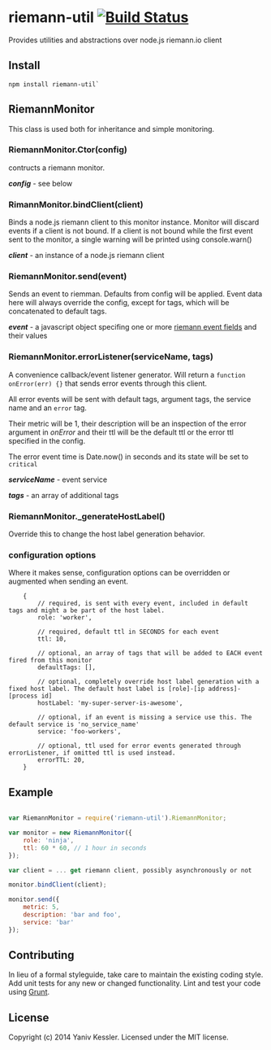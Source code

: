 # riemann-util [![Build Status](https://secure.travis-ci.org/kessler/riemann-util.png?branch=master)](http://travis-ci.org/kessler/riemann-util)

Provides utilities and abstractions over node.js riemann.io client

## Install
```
npm install riemann-util`
```

## RiemannMonitor
This class is used both for inheritance and simple monitoring.

### RiemannMonitor.Ctor(config)
contructs a riemann monitor.


***config*** - see below

### RimannMonitor.bindClient(client)
Binds a node.js riemann client to this monitor instance. Monitor will discard events if a client is not bound. If a client is not bound while the first event sent to the monitor, a single warning will be printed using console.warn()


***client*** - an instance of a node.js riemann client

### RiemannMonitor.send(event)
Sends an event to riemman. Defaults from config will be applied. Event data here will always override the config, except for tags, which will be concatenated to default tags.

***event*** - a javascript object specifing one or more [riemann event fields](http://riemann.io/concepts.html) and their values

### RiemannMonitor.errorListener(serviceName, tags)
A convenience callback/event listener generator. Will return a ```function onError(err) {}``` that sends error events through this client.

All error events will be sent with default tags, argument tags, the service name and an ```error``` tag.

Their metric will be 1, their description will be an inspection of the error argument in _onError_ and their ttl will be the default ttl or the error ttl specified in the config.

The error event time is Date.now() in seconds and its state will be set to ```critical```


***serviceName*** - event service


***tags*** - an array of additional tags

### RiemannMonitor._generateHostLabel()
Override this to change the host label generation behavior.

### configuration options

Where it makes sense, configuration options can be overridden or augmented when sending an event.

```
	{
		// required, is sent with every event, included in default tags and might a be part of the host label.
		role: 'worker',

		// required, default ttl in SECONDS for each event
		ttl: 10,

		// optional, an array of tags that will be added to EACH event fired from this monitor
		defaultTags: [],

		// optional, completely override host label generation with a fixed host label. The default host label is [role]-[ip address]-[process id]
		hostLabel: 'my-super-server-is-awesome',

		// optional, if an event is missing a service use this. The default service is 'no_service_name'
		service: 'foo-workers',

		// optional, ttl used for error events generated through errorListener, if omitted ttl is used instead.
		errorTTL: 20,
	}
```

## Example
```javascript

var RiemannMonitor = require('riemann-util').RiemannMonitor;

var monitor = new RiemannMonitor({
	role: 'ninja',
	ttl: 60 * 60, // 1 hour in seconds
});

var client = ... get riemann client, possibly asynchronously or not

monitor.bindClient(client);

monitor.send({
	metric: 5,
	description: 'bar and foo',
	service: 'bar'
});

```

## Contributing
In lieu of a formal styleguide, take care to maintain the existing coding style. Add unit tests for any new or changed functionality. Lint and test your code using [Grunt](http://gruntjs.com/).

## License
Copyright (c) 2014 Yaniv Kessler. Licensed under the MIT license.
